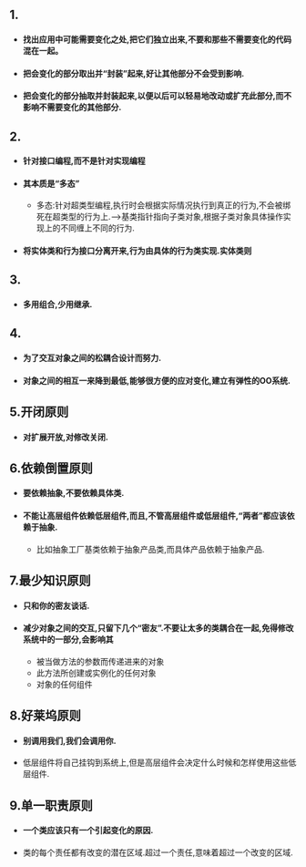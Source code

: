 
## 1. 
- #### 找出应用中可能需要变化之处,把它们独立出来,不要和那些不需要变化的代码混在一起。
- #### 把会变化的部分取出并“封装”起来,好让其他部分不会受到影响.
- #### 把会变化的部分抽取并封装起来,以便以后可以轻易地改动或扩充此部分,而不影响不需要变化的其他部分.

## 2. 
- #### 针对接口编程,而不是针对实现编程
- #### 其本质是“多态”
    - 多态:针对超类型编程,执行时会根据实际情况执行到真正的行为,不会被绑死在超类型的行为上.-->基类指针指向子类对象,根据子类对象具体操作实现上的不同缠上不同的行为.
- #### 将实体类和行为接口分离开来,行为由具体的行为类实现.实体类则

## 3.
- #### 多用组合,少用继承.

## 4.
- #### 为了交互对象之间的松耦合设计而努力.
- #### 对象之间的相互一来降到最低,能够很方便的应对变化,建立有弹性的OO系统.

## 5.开闭原则
- #### 对扩展开放,对修改关闭.

## 6.依赖倒置原则
- #### 要依赖抽象,不要依赖具体类.
- #### 不能让高层组件依赖低层组件,而且,不管高层组件或低层组件,“两者”都应该依赖于抽象.
    - 比如抽象工厂基类依赖于抽象产品类,而具体产品依赖于抽象产品.

## 7.最少知识原则
- #### 只和你的密友谈话.
- #### 减少对象之间的交互,只留下几个“密友”.不要让太多的类耦合在一起,免得修改系统中的一部分,会影响其
    - 被当做方法的参数而传递进来的对象
    - 此方法所创建或实例化的任何对象
    - 对象的任何组件

## 8.好莱坞原则
- #### 别调用我们,我们会调用你.
- 低层组件将自己挂钩到系统上,但是高层组件会决定什么时候和怎样使用这些低层组件.

## 9.单一职责原则
- #### 一个类应该只有一个引起变化的原因.
- 类的每个责任都有改变的潜在区域.超过一个责任,意味着超过一个改变的区域.